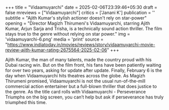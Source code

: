 +++
title = "Vidaamuyarchi"
date = 2025-02-06T23:39:46+05:30
draft = false
mreviews = ["Vidaamuyarchi"]
critics = ['Janani K']
publication = ''
subtitle = "Ajith Kumar's stylish actioner doesn't rely on star-power"
opening = "Director Magizh Thirumeni's Vidaamuyarchi, starring Ajith Kumar, Arjun Sarja and Trisha, is a technically sound action thriller. The film stays true to the genre without relying on star power."
img = 'vidaamuyarchi-6.png'
media = 'print'
source = "https://www.indiatoday.in/movies/reviews/story/vidaamuyarchi-movie-review-ajith-kumar-rating-2675564-2025-02-06"
+++

Ajith Kumar, the man of many talents, made the country proud with his Dubai racing win. But on the film front, his fans have been patiently waiting for over two years, asking for update after update. Finally, February 6 is the day when Vidaamuyarchi hits theatres across the globe. As Magizh Thirumeni promised, Vidaamuyarchi is not the usual run-of-the-mill commercial action entertainer but a full-blown thriller that does justice to the genre. As the title card rolls with Vidaamuyarchi - Perseverance Triumphs on the big screen, you can’t help but ask if perseverance has truly triumphed this time.

